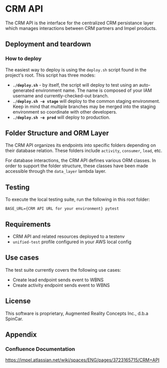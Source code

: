 # CRM API

The CRM API is the interface for the centralized CRM persistance layer which manages interactions between CRM partners and Impel products.

## Deployment and teardown

### How to deploy

The easiest way to deploy is using the `deploy.sh` script found in the project's root. This script has three modes:

* **`./deploy.sh`** - by itself, the script will deploy to test using an auto-generated environment name.
The name is composed of your IAM username and currently-checked-out branch.
* **`./deploy.sh -e stage`** will deploy to the common staging environment. Keep in mind that multiple branches may be merged
into the staging environment so coordinate with other developers.
* **`./deploy.sh -e prod`** will deploy to production.

## Folder Structure and ORM Layer

The CRM API organizes its endpoints into specific folders depending on their database relation.
These folders include `activity`, `consumer`, `lead`, etc.

For database interactions, the CRM API defines various ORM classes. In order to support the folder structure, these classes have been made accessible through the `data_layer` lambda layer.

## Testing

To execute the local testing suite, run the following in this root folder:

```
BASE_URL={CRM API URL for your environment} pytest
```

## Requirements

- CRM API and related resources deployed to a testenv
- `unified-test` profile configured in your AWS local config

## Use cases

The test suite currently covers the following use cases:

- Create lead endpoint sends event to WBNS
- Create activity endpoint sends event to WBNS

## License

This software is proprietary, Augmented Reality Concepts Inc., d.b.a SpinCar.

## Appendix

### Confluence Documentation
https://impel.atlassian.net/wiki/spaces/ENG/pages/3723165715/CRM+API
